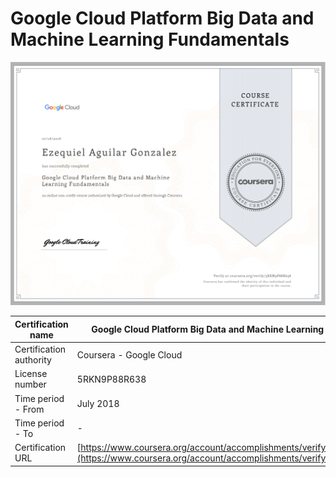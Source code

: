 # Google Cloud Platform Big Data and Machine Learning Fundamentals
![Certificate](01-ezequiel-aguilar-gonzalez-google-cloud-platform-big-data-and-machine-learning-fundamentals.png)

|Certification name|    Google Cloud Platform Big Data and Machine Learning Fundamentals|
| --- | --- |
|Certification authority|Coursera - Google Cloud|
|License number| 5RKN9P88R638|
|Time period - From| July 2018|
|Time period - To| - |
|Certification URL|[https://www.coursera.org/account/accomplishments/verify/5RKN9P88R638](https://www.coursera.org/account/accomplishments/verify/5RKN9P88R638) |
